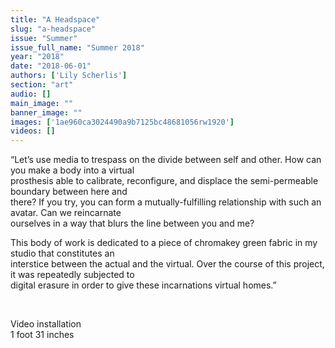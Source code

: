 ```yaml
---
title: "A Headspace"
slug: "a-headspace"
issue: "Summer"
issue_full_name: "Summer 2018"
year: "2018"
date: "2018-06-01"
authors: ['Lily Scherlis']
section: "art"
audio: []
main_image: ""
banner_image: ""
images: ['1ae960ca3024490a9b7125bc48681056rw1920']
videos: []
---
```

“Let’s use media to trespass on the divide between self and other. How can you make a body into a virtual  
prosthesis able to calibrate, reconfigure, and displace the semi-permeable boundary between here and  
there? If you try, you can form a mutually-fulfilling relationship with such an avatar. Can we reincarnate  
ourselves in a way that blurs the line between you and me?

   
This body of work is dedicated to a piece of chromakey green fabric in my studio that constitutes an  
interstice between the actual and the virtual. Over the course of this project, it was repeatedly subjected to  
digital erasure in order to give these incarnations virtual homes.”

  

 Video installation  
1 foot 31 inches

